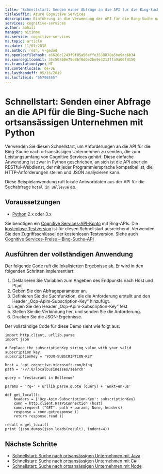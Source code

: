 ```yaml
---
title: 'Schnellstart: Senden einer Abfrage an die API für die Bing-Suche nach ortsansässigen Unternehmen mit Python | Microsoft-Dokumentation'
titleSuffix: Azure Cognitive Services
description: Einführung in die Verwendung der API für die Bing-Suche nach ortsansässigen Unternehmen mit Python
services: cognitive-services
author: aahill
manager: nitinme
ms.service: cognitive-services
ms.topic: article
ms.date: 11/01/2018
ms.author: rosh, v-gedod
ms.openlocfilehash: e6626c1243f9f05a56effe3538870a5be9ac6b34
ms.sourcegitcommit: 36c50860e75d86f0d0e2be9e3213ffa9a06f4150
ms.translationtype: HT
ms.contentlocale: de-DE
ms.lasthandoff: 05/16/2019
ms.locfileid: "65796565"
---
```

# <a name="quickstart-send-a-query-to-the-bing-local-business-search-api-in-python"></a>Schnellstart: Senden einer Abfrage an die API für die Bing-Suche nach ortsansässigen Unternehmen mit Python

Verwenden Sie diesen Schnellstart, um Anforderungen an die API für die Bing-Suche nach ortsansässigen Unternehmen zu senden, die zum Leistungsumfang von Cognitive Services gehört. Diese einfache Anwendung ist zwar in Python geschrieben, an sich ist die API aber ein RESTful-Webdienst, der mit jeder Programmiersprache kompatibel ist, die HTTP-Anforderungen stellen und JSON analysieren kann.

Diese Beispielanwendung ruft lokale Antwortdaten aus der API für die Suchabfrage `hotel in Bellevue` ab.

## <a name="prerequisites"></a>Voraussetzungen

* [Python](https://www.python.org/) 2.x oder 3.x
 
Sie benötigen ein [Cognitive Services-API-Konto](https://docs.microsoft.com/azure/cognitive-services/cognitive-services-apis-create-account) mit Bing-APIs. Die [kostenlose Testversion](https://azure.microsoft.com/try/cognitive-services/?api=bing-web-search-api) ist für diesen Schnellstart ausreichend. Verwenden Sie den Zugriffsschlüssel der kostenlosen Testversion.  Siehe auch [Cognitive Services-Preise – Bing-Suche-API](https://azure.microsoft.com/pricing/details/cognitive-services/search-api/)

## <a name="run-the-complete-application"></a>Ausführen der vollständigen Anwendung

Der folgende Code ruft die lokalisierten Ergebnisse ab. Er wird in den folgenden Schritten implementiert:
1. Deklarieren Sie Variablen zum Angeben des Endpunkts nach Host und Pfad.
2. Geben Sie den Abfrageparameter an. 
3. Definieren Sie die Suchfunktion, die die Anforderung erstellt und den Header „Ocp-Apim-Subscription-Key“ hinzufügt.
4. Legen Sie den Header „Ocp-Apim-Subscription-Key“ fest. 
5. Stellen Sie die Verbindung her, und senden Sie die Anforderung.
6. Drucken Sie die JSON-Ergebnisse.

Der vollständige Code für diese Demo sieht wie folgt aus:

```
import http.client, urllib.parse
import json

# Replace the subscriptionKey string value with your valid subscription key.
subscriptionKey = 'YOUR-SUBSCRIPTION-KEY'

host = 'api.cognitive.microsoft.com/bing'
path = '/v7.0/localbusinesses/search'

query = 'restaurant in Bellevue'

params = '?q=' + urllib.parse.quote (query) + '&mkt=en-us'

def get_local():
    headers = {'Ocp-Apim-Subscription-Key': subscriptionKey}
    conn = http.client.HTTPSConnection (host)
    conn.request ("GET", path + params, None, headers)
    response = conn.getresponse ()
    return response.read ()

result = get_local()
print (json.dumps(json.loads(result), indent=4))

```

## <a name="next-steps"></a>Nächste Schritte
- [Schnellstart: Suche nach ortsansässigen Unternehmen mit Java](local-search-java-quickstart.md)
- [Schnellstart: Suche nach ortsansässigen Unternehmen mit C#](local-quickstart.md)
- [Schnellstart: Suche nach ortsansässigen Unternehmen mit Node](local-search-node-quickstart.md)
